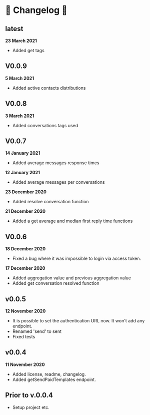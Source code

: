 # 🚧 Changelog 🚧

## latest
**23 March 2021**
- Added get tags

## V0.0.9
**5 March 2021**
- Added active contacts distributions

## V0.0.8
**3 March 2021**
- Added conversations tags used

## V0.0.7
**14 January 2021**
- Added average messages response times

**12 January 2021**
- Added average messages per conversations

**23 December 2020**
- Added resolve conversation function

**21 December 2020**
- Added a get average and median first reply time functions

## V0.0.6
**18 December 2020**
- Fixed a bug where it was impossible to login via access token.

**17 December 2020**
- Added aggregation value and previous aggregation value
- Added get conversation resolved function

## v0.0.5
**12 November 2020**
- It is possible to set the authentication URL now. It won't add any endpoint.
- Renamed 'send' to sent
- Fixed tests

## v0.0.4
**11 November 2020**
- Added license, readme, changelog.
- Added getSendPaidTemplates endpoint.

## Prior to v.0.0.4
- Setup project etc.
